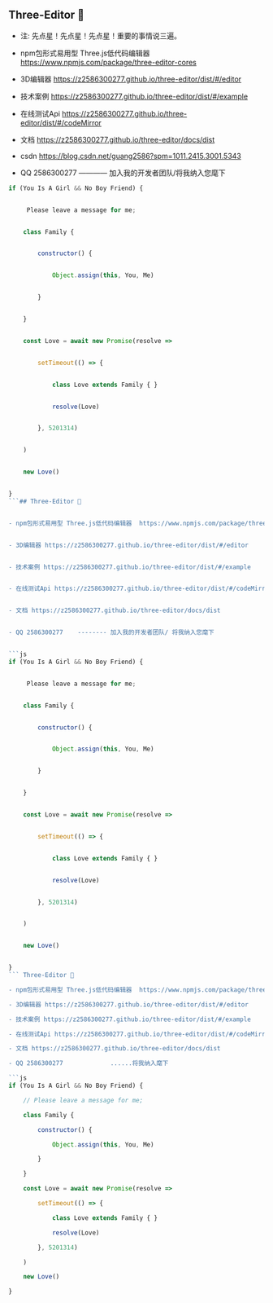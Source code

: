## Three-Editor 👋

- 注: 先点星！先点星！先点星！重要的事情说三遍。

- npm包形式易用型 Three.js低代码编辑器  https://www.npmjs.com/package/three-editor-cores


- 3D编辑器 https://z2586300277.github.io/three-editor/dist/#/editor


- 技术案例 https://z2586300277.github.io/three-editor/dist/#/example


- 在线测试Api https://z2586300277.github.io/three-editor/dist/#/codeMirror


- 文档 https://z2586300277.github.io/three-editor/docs/dist

- csdn https://blog.csdn.net/guang2586?spm=1011.2415.3001.5343


- QQ 2586300277      ———— 加入我的开发者团队/将我纳入您麾下


```js
if (You Is A Girl && No Boy Friend) {


     Please leave a message for me;


    class Family {


        constructor() {


            Object.assign(this, You, Me)


        }


    }


    const Love = await new Promise(resolve =>


        setTimeout(() => {


            class Love extends Family { }


            resolve(Love)


        }, 5201314)


    )


    new Love()


}
```## Three-Editor 👋


- npm包形式易用型 Three.js低代码编辑器  https://www.npmjs.com/package/three-editor-cores


- 3D编辑器 https://z2586300277.github.io/three-editor/dist/#/editor


- 技术案例 https://z2586300277.github.io/three-editor/dist/#/example


- 在线测试Api https://z2586300277.github.io/three-editor/dist/#/codeMirror


- 文档 https://z2586300277.github.io/three-editor/docs/dist


- QQ 2586300277    -------- 加入我的开发者团队/ 将我纳入您麾下


```js
if (You Is A Girl && No Boy Friend) {


     Please leave a message for me;


    class Family {


        constructor() {


            Object.assign(this, You, Me)


        }


    }


    const Love = await new Promise(resolve =>


        setTimeout(() => {


            class Love extends Family { }


            resolve(Love)


        }, 5201314)


    )


    new Love()


}
``` Three-Editor 👋

- npm包形式易用型 Three.js低代码编辑器  https://www.npmjs.com/package/three-editor-cores

- 3D编辑器 https://z2586300277.github.io/three-editor/dist/#/editor

- 技术案例 https://z2586300277.github.io/three-editor/dist/#/example

- 在线测试Api https://z2586300277.github.io/three-editor/dist/#/codeMirror

- 文档 https://z2586300277.github.io/three-editor/docs/dist

- QQ 2586300277             ......将我纳入麾下

```js
if (You Is A Girl && No Boy Friend) {

    // Please leave a message for me;

    class Family {

        constructor() {

            Object.assign(this, You, Me)

        }

    }

    const Love = await new Promise(resolve =>

        setTimeout(() => {

            class Love extends Family { }

            resolve(Love)

        }, 5201314)

    )

    new Love()

}
```
